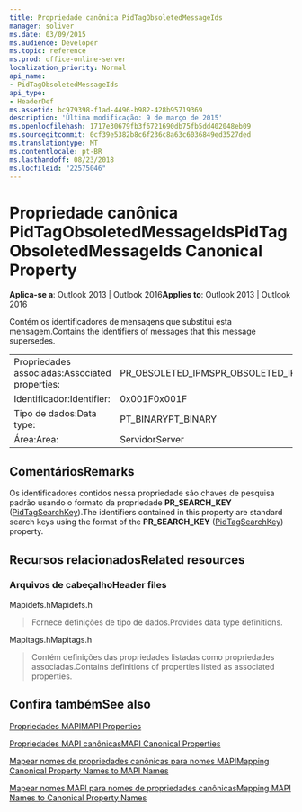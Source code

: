 ```yaml
---
title: Propriedade canônica PidTagObsoletedMessageIds
manager: soliver
ms.date: 03/09/2015
ms.audience: Developer
ms.topic: reference
ms.prod: office-online-server
localization_priority: Normal
api_name:
- PidTagObsoletedMessageIds
api_type:
- HeaderDef
ms.assetid: bc979398-f1ad-4496-b982-428b95719369
description: 'Última modificação: 9 de março de 2015'
ms.openlocfilehash: 1717e30679fb3f6721690db75fb5dd402048eb09
ms.sourcegitcommit: 0cf39e5382b8c6f236c8a63c6036849ed3527ded
ms.translationtype: MT
ms.contentlocale: pt-BR
ms.lasthandoff: 08/23/2018
ms.locfileid: "22575046"
---
```

# <a name="pidtagobsoletedmessageids-canonical-property"></a><span data-ttu-id="826dd-103">Propriedade canônica PidTagObsoletedMessageIds</span><span class="sxs-lookup"><span data-stu-id="826dd-103">PidTagObsoletedMessageIds Canonical Property</span></span>

  
  
<span data-ttu-id="826dd-104">**Aplica-se a**: Outlook 2013 | Outlook 2016</span><span class="sxs-lookup"><span data-stu-id="826dd-104">**Applies to**: Outlook 2013 | Outlook 2016</span></span> 
  
<span data-ttu-id="826dd-105">Contém os identificadores de mensagens que substitui esta mensagem.</span><span class="sxs-lookup"><span data-stu-id="826dd-105">Contains the identifiers of messages that this message supersedes.</span></span>
  
|||
|:-----|:-----|
|<span data-ttu-id="826dd-106">Propriedades associadas:</span><span class="sxs-lookup"><span data-stu-id="826dd-106">Associated properties:</span></span>  <br/> |<span data-ttu-id="826dd-107">PR_OBSOLETED_IPMS</span><span class="sxs-lookup"><span data-stu-id="826dd-107">PR_OBSOLETED_IPMS</span></span>  <br/> |
|<span data-ttu-id="826dd-108">Identificador:</span><span class="sxs-lookup"><span data-stu-id="826dd-108">Identifier:</span></span>  <br/> |<span data-ttu-id="826dd-109">0x001F</span><span class="sxs-lookup"><span data-stu-id="826dd-109">0x001F</span></span>  <br/> |
|<span data-ttu-id="826dd-110">Tipo de dados:</span><span class="sxs-lookup"><span data-stu-id="826dd-110">Data type:</span></span>  <br/> |<span data-ttu-id="826dd-111">PT_BINARY</span><span class="sxs-lookup"><span data-stu-id="826dd-111">PT_BINARY</span></span>  <br/> |
|<span data-ttu-id="826dd-112">Área:</span><span class="sxs-lookup"><span data-stu-id="826dd-112">Area:</span></span>  <br/> |<span data-ttu-id="826dd-113">Servidor</span><span class="sxs-lookup"><span data-stu-id="826dd-113">Server</span></span>  <br/> |
   
## <a name="remarks"></a><span data-ttu-id="826dd-114">Comentários</span><span class="sxs-lookup"><span data-stu-id="826dd-114">Remarks</span></span>

<span data-ttu-id="826dd-115">Os identificadores contidos nessa propriedade são chaves de pesquisa padrão usando o formato da propriedade **PR_SEARCH_KEY** ([PidTagSearchKey](pidtagsearchkey-canonical-property.md)).</span><span class="sxs-lookup"><span data-stu-id="826dd-115">The identifiers contained in this property are standard search keys using the format of the **PR_SEARCH_KEY** ([PidTagSearchKey](pidtagsearchkey-canonical-property.md)) property.</span></span>
  
## <a name="related-resources"></a><span data-ttu-id="826dd-116">Recursos relacionados</span><span class="sxs-lookup"><span data-stu-id="826dd-116">Related resources</span></span>

### <a name="header-files"></a><span data-ttu-id="826dd-117">Arquivos de cabeçalho</span><span class="sxs-lookup"><span data-stu-id="826dd-117">Header files</span></span>

<span data-ttu-id="826dd-118">Mapidefs.h</span><span class="sxs-lookup"><span data-stu-id="826dd-118">Mapidefs.h</span></span>
  
> <span data-ttu-id="826dd-119">Fornece definições de tipo de dados.</span><span class="sxs-lookup"><span data-stu-id="826dd-119">Provides data type definitions.</span></span>
    
<span data-ttu-id="826dd-120">Mapitags.h</span><span class="sxs-lookup"><span data-stu-id="826dd-120">Mapitags.h</span></span>
  
> <span data-ttu-id="826dd-121">Contém definições das propriedades listadas como propriedades associadas.</span><span class="sxs-lookup"><span data-stu-id="826dd-121">Contains definitions of properties listed as associated properties.</span></span>
    
## <a name="see-also"></a><span data-ttu-id="826dd-122">Confira também</span><span class="sxs-lookup"><span data-stu-id="826dd-122">See also</span></span>



[<span data-ttu-id="826dd-123">Propriedades MAPI</span><span class="sxs-lookup"><span data-stu-id="826dd-123">MAPI Properties</span></span>](mapi-properties.md)
  
[<span data-ttu-id="826dd-124">Propriedades MAPI canônicas</span><span class="sxs-lookup"><span data-stu-id="826dd-124">MAPI Canonical Properties</span></span>](mapi-canonical-properties.md)
  
[<span data-ttu-id="826dd-125">Mapear nomes de propriedades canônicas para nomes MAPI</span><span class="sxs-lookup"><span data-stu-id="826dd-125">Mapping Canonical Property Names to MAPI Names</span></span>](mapping-canonical-property-names-to-mapi-names.md)
  
[<span data-ttu-id="826dd-126">Mapear nomes MAPI para nomes de propriedades canônicas</span><span class="sxs-lookup"><span data-stu-id="826dd-126">Mapping MAPI Names to Canonical Property Names</span></span>](mapping-mapi-names-to-canonical-property-names.md)


